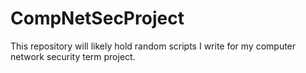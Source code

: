 # CompNetSecProject
This repository will likely hold random scripts I write for my computer network security term project.
